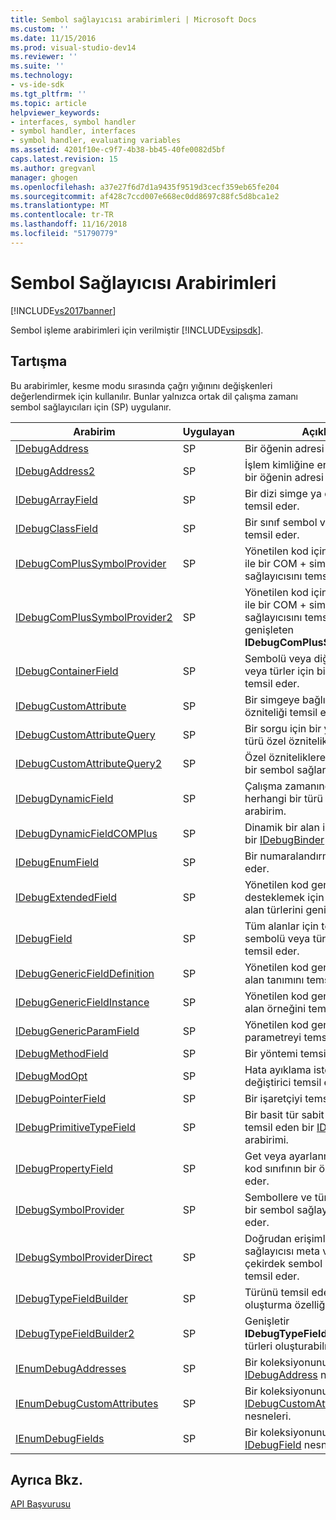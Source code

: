 ```yaml
---
title: Sembol sağlayıcısı arabirimleri | Microsoft Docs
ms.custom: ''
ms.date: 11/15/2016
ms.prod: visual-studio-dev14
ms.reviewer: ''
ms.suite: ''
ms.technology:
- vs-ide-sdk
ms.tgt_pltfrm: ''
ms.topic: article
helpviewer_keywords:
- interfaces, symbol handler
- symbol handler, interfaces
- symbol handler, evaluating variables
ms.assetid: 4201f10e-c9f7-4b38-bb45-40fe0082d5bf
caps.latest.revision: 15
ms.author: gregvanl
manager: ghogen
ms.openlocfilehash: a37e27f6d7d1a9435f9519d3cecf359eb65fe204
ms.sourcegitcommit: af428c7ccd007e668ec0dd8697c88fc5d8bca1e2
ms.translationtype: MT
ms.contentlocale: tr-TR
ms.lasthandoff: 11/16/2018
ms.locfileid: "51790779"
---
```

# <a name="symbol-provider-interfaces"></a>Sembol Sağlayıcısı Arabirimleri
[!INCLUDE[vs2017banner](../../../includes/vs2017banner.md)]

Sembol işleme arabirimleri için verilmiştir [!INCLUDE[vsipsdk](../../../includes/vsipsdk-md.md)].  
  
## <a name="discussion"></a>Tartışma  
 Bu arabirimler, kesme modu sırasında çağrı yığınını değişkenleri değerlendirmek için kullanılır. Bunlar yalnızca ortak dil çalışma zamanı sembol sağlayıcıları için (SP) uygulanır.  
  
|Arabirim|Uygulayan|Açıklama|  
|---------------|--------------------|-----------------|  
|[IDebugAddress](../../../extensibility/debugger/reference/idebugaddress.md)|SP|Bir öğenin adresi temsil eder.|  
|[IDebugAddress2](../../../extensibility/debugger/reference/idebugaddress2.md)|SP|İşlem kimliğine erişim sağlayan, bir öğenin adresi temsil eder|  
|[IDebugArrayField](../../../extensibility/debugger/reference/idebugarrayfield.md)|SP|Bir dizi simge ya da dizi türü temsil eder.|  
|[IDebugClassField](../../../extensibility/debugger/reference/idebugclassfield.md)|SP|Bir sınıf sembol veya sınıf türü temsil eder.|  
|[IDebugComPlusSymbolProvider](../../../extensibility/debugger/reference/idebugcomplussymbolprovider.md)|SP|Yönetilen kod için özel yöntemler ile bir COM + simgesi sağlayıcısını temsil eder.|  
|[IDebugComPlusSymbolProvider2](../../../extensibility/debugger/reference/idebugcomplussymbolprovider2.md)|SP|Yönetilen kod için özel yöntemler ile bir COM + simgesi sağlayıcısını temsil eder ve genişleten **IDebugComPlusSymbolProvider**.|  
|[IDebugContainerField](../../../extensibility/debugger/reference/idebugcontainerfield.md)|SP|Sembolü veya diğer semboller veya türler için bir kapsayıcı türü temsil eder.|  
|[IDebugCustomAttribute](../../../extensibility/debugger/reference/idebugcustomattribute.md)|SP|Bir simgeye bağlı özel bir özniteliği temsil eder.|  
|[IDebugCustomAttributeQuery](../../../extensibility/debugger/reference/idebugcustomattributequery.md)|SP|Bir sorgu için bir yöntem veya türü özel öznitelikleri temsil eder.|  
|[IDebugCustomAttributeQuery2](../../../extensibility/debugger/reference/idebugcustomattributequery2.md)|SP|Özel özniteliklere erişim üzerinde bir sembol sağlar.|  
|[IDebugDynamicField](../../../extensibility/debugger/reference/idebugdynamicfield.md)|SP|Çalışma zamanında belirlenebilir herhangi bir türü için temel arabirim.|  
|[IDebugDynamicFieldCOMPlus](../../../extensibility/debugger/reference/idebugdynamicfieldcomplus.md)|SP|Dinamik bir alan için temsil eden bir [IDebugBinder](../../../extensibility/debugger/reference/idebugbinder.md) nesne.|  
|[IDebugEnumField](../../../extensibility/debugger/reference/idebugenumfield.md)|SP|Bir numaralandırma türü temsil eder.|  
|[IDebugExtendedField](../../../extensibility/debugger/reference/idebugextendedfield.md)|SP|Yönetilen kod genel türleri desteklemek için kullanılabilir alan türlerini genişletir.|  
|[IDebugField](../../../extensibility/debugger/reference/idebugfield.md)|SP|Tüm alanlar için temel sınıf; sembolü veya tür açıklamasını temsil eder.|  
|[IDebugGenericFieldDefinition](../../../extensibility/debugger/reference/idebuggenericfielddefinition.md)|SP|Yönetilen kod genel bir tür için bir alan tanımını temsil eder.|  
|[IDebugGenericFieldInstance](../../../extensibility/debugger/reference/idebuggenericfieldinstance.md)|SP|Yönetilen kod genel bir tür için bir alan örneğini temsil eder.|  
|[IDebugGenericParamField](../../../extensibility/debugger/reference/idebuggenericparamfield.md)|SP|Yönetilen kod genel bir tür için bir parametreyi temsil eder.|  
|[IDebugMethodField](../../../extensibility/debugger/reference/idebugmethodfield.md)|SP|Bir yöntemi temsil eder.|  
|[IDebugModOpt](../../../extensibility/debugger/reference/idebugmodopt.md)|SP|Hata ayıklama isteğe bağlı bir değiştirici temsil eder.|  
|[IDebugPointerField](../../../extensibility/debugger/reference/idebugpointerfield.md)|SP|Bir işaretçiyi temsil eder.|  
|[IDebugPrimitiveTypeField](../../../extensibility/debugger/reference/idebugprimitivetypefield.md)|SP|Bir basit tür sabit listesi değeri temsil eden bir [IDebugField](../../../extensibility/debugger/reference/idebugfield.md) arabirimi.|  
|[IDebugPropertyField](../../../extensibility/debugger/reference/idebugpropertyfield.md)|SP|Get veya ayarlanmış bir yönetilen kod sınıfının bir özelliği temsil eder.|  
|[IDebugSymbolProvider](../../../extensibility/debugger/reference/idebugsymbolprovider.md)|SP|Sembollere ve türlere sağlayan bir sembol sağlayıcısını temsil eder.|  
|[IDebugSymbolProviderDirect](../../../extensibility/debugger/reference/idebugsymbolproviderdirect.md)|SP|Doğrudan erişimli bir sembol sağlayıcısı meta verileri ve çekirdek sembol arabirimleri temsil eder.|  
|[IDebugTypeFieldBuilder](../../../extensibility/debugger/reference/idebugtypefieldbuilder.md)|SP|Türünü temsil eden bir alan oluşturma özelliği temsil eder.|  
|[IDebugTypeFieldBuilder2](../../../extensibility/debugger/reference/idebugtypefieldbuilder2.md)|SP|Genişletir **IDebugTypeFieldBuilder** dizi türleri oluşturabilmek için.|  
|[IEnumDebugAddresses](../../../extensibility/debugger/reference/ienumdebugaddresses.md)|SP|Bir koleksiyonunu temsil eder [IDebugAddress](../../../extensibility/debugger/reference/idebugaddress.md) nesneleri.|  
|[IEnumDebugCustomAttributes](../../../extensibility/debugger/reference/ienumdebugcustomattributes.md)|SP|Bir koleksiyonunu temsil eder [IDebugCustomAttribute](../../../extensibility/debugger/reference/idebugcustomattribute.md) nesneleri.|  
|[IEnumDebugFields](../../../extensibility/debugger/reference/ienumdebugfields.md)|SP|Bir koleksiyonunu temsil eder [IDebugField](../../../extensibility/debugger/reference/idebugfield.md) nesneleri.|  
  
## <a name="see-also"></a>Ayrıca Bkz.  
 [API Başvurusu](../../../extensibility/debugger/reference/api-reference-visual-studio-debugging.md)

